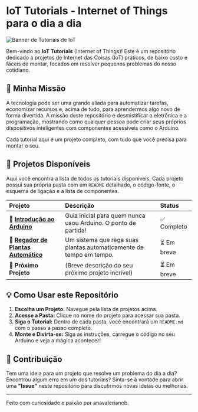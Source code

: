 # IoT Tutorials - Internet of Things para o dia a dia

![Banner de Tutoriais de IoT](https://i.imgur.com/7b5b5c1.png)

Bem-vindo ao **IoT Tutorials** (Internet of Things)! Este é um repositório dedicado a projetos de Internet das Coisas (IoT) práticos, de baixo custo e fáceis de montar, focados em resolver pequenos problemas do nosso cotidiano.

## 🎯 Minha Missão

A tecnologia pode ser uma grande aliada para automatizar tarefas, economizar recursos e, acima de tudo, para aprendermos algo novo de forma divertida. A missão deste repositório é desmistificar a eletrônica e a programação, mostrando como qualquer pessoa pode criar seus próprios dispositivos inteligentes com componentes acessíveis como o Arduino.

Cada tutorial aqui é um projeto completo, com tudo que você precisa para montar o seu.

## 🚀 Projetos Disponíveis

Aqui você encontra a lista de todos os tutoriais disponíveis. Cada projeto possui sua própria pasta com um `README` detalhado, o código-fonte, o esquema de ligação e a lista de componentes.

| Projeto                                             | Descrição                                                              | Status      |
| :-------------------------------------------------- | :--------------------------------------------------------------------- | :---------- |
| 📂 **[Introdução ao Arduino](https://github.com/Anavalerianob/Introducao_arduino)** | Guia inicial para quem nunca usou Arduino. O ponto de partida! | ✅ Completo |
| 📂 **[Regador de Plantas Automático](./regador-de-plantas/)** | Um sistema que rega suas plantas automaticamente de tempo em tempo. | ⏳ Em breve |
| 📂 **Próximo Projeto** | (Breve descrição do seu próximo projeto incrível)                       | ⏳ Em breve  |


## 💡 Como Usar este Repositório

1.  **Escolha um Projeto:** Navegue pela lista de projetos acima.
2.  **Acesse a Pasta:** Clique no nome do projeto para acessar sua pasta.
3.  **Siga o Tutorial:** Dentro de cada pasta, você encontrará um `README.md` com o passo a passo completo.
4.  **Monte e Divirta-se:** Siga as instruções, carregue o código no seu Arduino e veja a mágica acontecer!

## 🤝 Contribuição

Tem uma ideia para um projeto que resolve um problema do dia a dia? Encontrou algum erro em um dos tutoriais? Sinta-se à vontade para abrir uma **"Issue"** neste repositório para discutirmos novas ideias ou melhorias.

---

Feito com curiosidade e paixão por anavalerianob.
